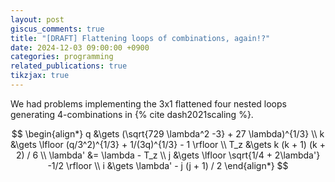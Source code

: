 ```yaml
---
layout: post
giscus_comments: true
title: "[DRAFT] Flattening loops of combinations, again!?"
date: 2024-12-03 09:00:00 +0900
categories: programming
related_publications: true
tikzjax: true
---
```


We had problems implementing the 3x1 flattened four nested loops
generating 4-combinations in {% cite dash2021scaling %}.

$$
\begin{align*}
  q &\gets (\sqrt{729 \lambda^2 -3} + 27 \lambda)^{1/3} \\
  k &\gets \lfloor (q/3^2)^{1/3} + 1/(3q)^{1/3} - 1 \rfloor \\
  T_z &\gets k (k + 1) (k + 2) / 6 \\
  \lambda' &= \lambda - T_z \\
  j &\gets \lfloor \sqrt{1/4 + 2\lambda'} -1/2 \rfloor \\
  i &\gets \lambda' - j (j + 1) / 2
\end{align*}
$$
